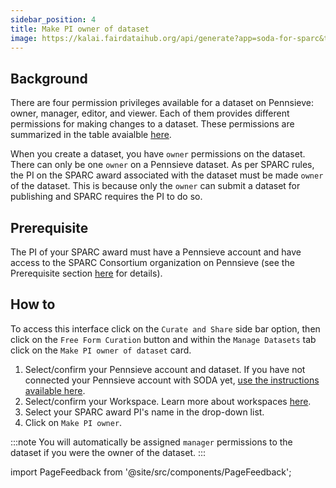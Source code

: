 ```yaml
---
sidebar_position: 4
title: Make PI owner of dataset
image: https://kalai.fairdataihub.org/api/generate?app=soda-for-sparc&title=Make%20PI%20owner%20of%20dataset&description=Manage%20Dataset
---
```


## Background

There are four permission privileges available for a dataset on Pennsieve: owner, manager, editor, and viewer. Each of them provides different permissions for making changes to a dataset. These permissions are summarized in the table avaialble [here](../manage-dataset/add-edit-permissions).

When you create a dataset, you have `owner` permissions on the dataset. There can only be one `owner` on a Pennsieve dataset. As per SPARC rules, the PI on the SPARC award associated with the dataset must be made `owner` of the dataset. This is because only the `owner` can submit a dataset for publishing and SPARC requires the PI to do so.

## Prerequisite

The PI of your SPARC award must have a Pennsieve account and have access to the SPARC Consortium organization on Pennsieve (see the Prerequisite section [here](../../how-to/how-to-get-a-pennsieve-account) for details).

## How to

To access this interface click on the `Curate and Share` side bar option, then click on the `Free Form Curation` button and within the `Manage Datasets` tab click on the `Make PI owner of dataset` card.

1. Select/confirm your Pennsieve account and dataset. If you have not connected your Pennsieve account with SODA yet, [use the instructions available here](../../connecting-to-pennsieve/connecting-with-username-password).
2. Select/confirm your Workspace. Learn more about workspaces [here](../../how-to/how-to-use-workspaces.md).
3. Select your SPARC award PI's name in the drop-down list.
4. Click on `Make PI owner`.

:::note
You will automatically be assigned `manager` permissions to the dataset if you were the owner of the dataset.
:::

import PageFeedback from '@site/src/components/PageFeedback';

<PageFeedback />
